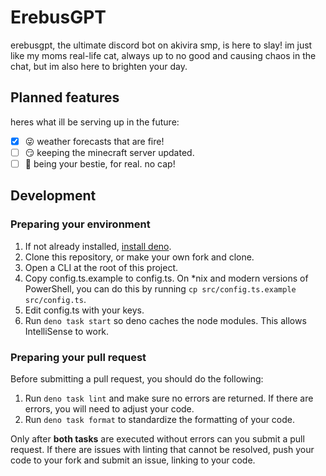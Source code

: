 # ErebusGPT

erebusgpt, the ultimate discord bot on akivira smp, is here to slay! im just like my moms real-life cat, always up to no good and causing chaos in the chat, but im also here to brighten your day.

## Planned features

heres what ill be serving up in the future:

-   [x] 😜 weather forecasts that are fire!
-   [ ] 😏 keeping the minecraft server updated.
-   [ ] 🙌 being your bestie, for real. no cap!

## Development

### Preparing your environment

1. If not already installed, [install deno](https://deno.land/manual/getting_started/installation).
2. Clone this repository, or make your own fork and clone.
3. Open a CLI at the root of this project.
4. Copy config.ts.example to config.ts. On *nix and modern versions of
   PowerShell, you can do this by running
   `cp src/config.ts.example src/config.ts`.
5. Edit config.ts with your keys.
6. Run `deno task start` so deno caches the node modules. This allows
   IntelliSense to work.

### Preparing your pull request

Before submitting a pull request, you should do the following:

1. Run `deno task lint` and make sure no errors are returned. If there are
   errors, you will need to adjust your code.
2. Run `deno task format` to standardize the formatting of your code.

Only after **both tasks** are executed without errors can you submit a pull
request. If there are issues with linting that cannot be resolved, push your
code to your fork and submit an issue, linking to your code.